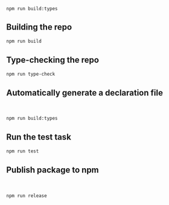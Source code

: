`npm run build:types`



## Building the repo

```sh
npm run build
```

## Type-checking the repo

```sh
npm run type-check
```

## Automatically generate a declaration file
 
```sh
npm run build:types
```

## Run the test task

```sh
npm run test
```

## Publish  package to npm
 
```sh
npm run release
```
